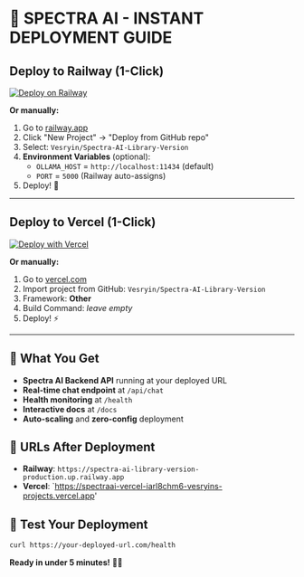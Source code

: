 # 🚀 SPECTRA AI - INSTANT DEPLOYMENT GUIDE

## Deploy to Railway (1-Click)

[![Deploy on Railway](https://railway.app/button.svg)](https://railway.app/new/template?template=https://github.com/Vesryin/Spectra-AI-Library-Version)

**Or manually:**

1. Go to [railway.app](https://railway.app)
2. Click "New Project" → "Deploy from GitHub repo"  
3. Select: `Vesryin/Spectra-AI-Library-Version`
4. **Environment Variables** (optional):
   - `OLLAMA_HOST` = `http://localhost:11434` (default)
   - `PORT` = `5000` (Railway auto-assigns)
5. Deploy! 🎯

---

## Deploy to Vercel (1-Click)

[![Deploy with Vercel](https://vercel.com/button)](https://vercel.com/new/clone?repository-url=https://github.com/Vesryin/Spectra-AI-Library-Version)

**Or manually:**

1. Go to [vercel.com](https://vercel.com)
2. Import project from GitHub: `Vesryin/Spectra-AI-Library-Version`
3. Framework: **Other**
4. Build Command: *leave empty*
5. Deploy! ⚡

---

## 🌟 What You Get

- **Spectra AI Backend API** running at your deployed URL
- **Real-time chat endpoint** at `/api/chat`
- **Health monitoring** at `/health`
- **Interactive docs** at `/docs`
- **Auto-scaling** and **zero-config** deployment

## 🔗 URLs After Deployment

- **Railway**: `https://spectra-ai-library-version-production.up.railway.app`
- **Vercel**: `https://spectraai-vercel-iarl8chm6-vesryins-projects.vercel.app'

## 🎯 Test Your Deployment

```bash
curl https://your-deployed-url.com/health
```

**Ready in under 5 minutes!** 🚀✨
